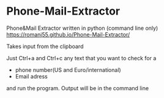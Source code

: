 # Phone-Mail-Extractor
Phone&amp;Mail Extractor written in python
(command line only)
https://romanj55.github.io/Phone-Mail-Extractor/

Takes input from the clipboard

Just Ctrl+a and Ctrl+c any text that you want to check for a
- phone number(US and Euro/international)
- Email adress

and run the program.
Output will be in the command line
